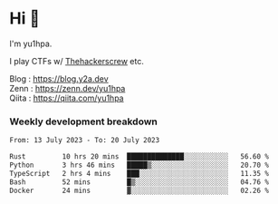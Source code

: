 # Hi 👋

I'm yu1hpa.

I play CTFs w/ [Thehackerscrew](https://www.thehackerscrew.team/) etc.

Blog : https://blog.y2a.dev  
Zenn : https://zenn.dev/yu1hpa  
Qiita : https://qiita.com/yu1hpa  

### Weekly development breakdown

<!--START_SECTION:waka-->

```txt
From: 13 July 2023 - To: 20 July 2023

Rust         10 hrs 20 mins  ██████████████░░░░░░░░░░░   56.60 %
Python       3 hrs 46 mins   █████▒░░░░░░░░░░░░░░░░░░░   20.70 %
TypeScript   2 hrs 4 mins    ███░░░░░░░░░░░░░░░░░░░░░░   11.35 %
Bash         52 mins         █▒░░░░░░░░░░░░░░░░░░░░░░░   04.76 %
Docker       24 mins         ▓░░░░░░░░░░░░░░░░░░░░░░░░   02.26 %
```

<!--END_SECTION:waka-->

